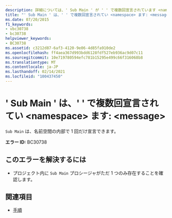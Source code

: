```yaml
---
description: 詳細については、' Sub Main ' が ' ' で複数回宣言されています <namespace> 。 <message>
title: "' Sub Main ' は、' ' で複数回宣言されてい <namespace> ます: <message>"
ms.date: 07/20/2015
f1_keywords:
- vbc30738
- bc30738
helpviewer_keywords:
- BC30738
ms.assetid: c3212d87-6af3-4120-9e06-4d85fa910de2
ms.openlocfilehash: ff4aea367d993bdd6128fdf527eb936ac9d07c11
ms.sourcegitcommit: 10e719780594efc781b15295e499c66f316068b8
ms.translationtype: MT
ms.contentlocale: ja-JP
ms.lasthandoff: 02/14/2021
ms.locfileid: "100437450"
---
```

# <a name="sub-main-is-declared-more-than-once-in-namespace-message"></a>' Sub Main ' は、' ' で複数回宣言されてい \<namespace> ます: \<message>

`Sub Main` は、名前空間の内部で 1 回だけ宣言できます。  
  
 **エラー ID:** BC30738  
  
## <a name="to-correct-this-error"></a>このエラーを解決するには  
  
- プロジェクト内に `Sub Main` プロシージャがただ 1 つのみ存在することを確認します。  
  
## <a name="see-also"></a>関連項目

- [手順](../programming-guide/language-features/procedures/index.md)
